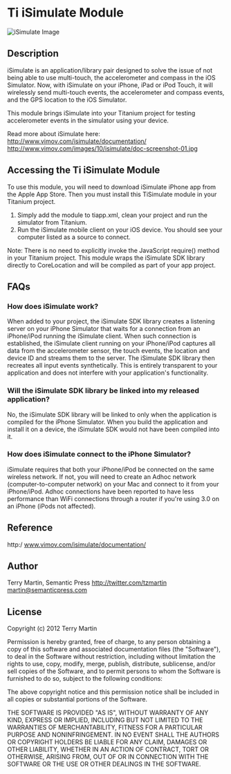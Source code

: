 # Ti iSimulate Module

![iSimulate Image](http://www.vimov.com/images/10/isimulate/header-banner-02.png)

## Description

iSimulate is an application/library pair designed to solve the issue of not being able to use multi-touch, the accelerometer and compass in the iOS Simulator. Now, with iSimulate on your iPhone, iPad or iPod Touch, it will wirelessly send multi-touch events, the accelerometer and compass events, and the GPS location to the iOS Simulator.

This module brings iSimulate into your Titanium project for testing accelerometer events in the simulator using your device.

Read more about iSimulate here: http://www.vimov.com/isimulate/documentation/
http://www.vimov.com/images/10/isimulate/doc-screenshot-01.jpg
## Accessing the Ti iSimulate Module

To use this module, you will need to download iSimulate iPhone app from the Apple App Store.  Then you must install this TiSimulate module in your Titanium project.

1. Simply add the module to tiapp.xml, clean your project and run the simulator from Titanium. 
2. Run the iSimulate mobile client on your iOS device. You should see your computer listed as a source to connect.

Note: There is no need to explicitly invoke the JavaScript require() method in your Titanium project.  This module wraps the iSimulate SDK library directly to CoreLocation and will be compiled as part of your app project.

## FAQs

### How does iSimulate work?
When added to your project, the iSimulate SDK library creates a listening server on your iPhone Simulator that waits for a connection from an iPhone/iPod running the iSimulate client. When such connection is established, the iSimulate client running on your iPhone/iPod captures all data from the accelerometer sensor, the touch events, the location and device ID and streams them to the server. The iSimulate SDK library then recreates all input events synthetically. This is entirely transparent to your application and does not interfere with your application's functionality.

### Will the iSimulate SDK library be linked into my released application?
No, the iSimulate SDK library will be linked to only when the application is compiled for the iPhone Simulator. When you build the application and install it on a device, the iSimulate SDK would not have been compiled into it.

### How does iSimulate connect to the iPhone Simulator?
iSimulate requires that both your iPhone/iPod be connected on the same wireless network. If not, you will need to create an Adhoc network (computer-to-computer network) on your Mac and connect to it from your iPhone/iPod. Adhoc connections have been reported to have less performance than WiFi connections through a router if you're using 3.0 on an iPhone (iPods not affected).

## Reference

http:/  www.vimov.com/isimulate/documentation/

## Author

Terry Martin, Semantic Press
http://twitter.com/tzmartin
martin@semanticpress.com

## License

Copyright (c) 2012 Terry Martin

Permission is hereby granted, free of charge, to any person obtaining
a copy of this software and associated documentation files (the
"Software"), to deal in the Software without restriction, including
without limitation the rights to use, copy, modify, merge, publish,
distribute, sublicense, and/or sell copies of the Software, and to
permit persons to whom the Software is furnished to do so, subject to
the following conditions:

The above copyright notice and this permission notice shall be
included in all copies or substantial portions of the Software.

THE SOFTWARE IS PROVIDED "AS IS", WITHOUT WARRANTY OF ANY KIND,
EXPRESS OR IMPLIED, INCLUDING BUT NOT LIMITED TO THE WARRANTIES OF
MERCHANTABILITY, FITNESS FOR A PARTICULAR PURPOSE AND
NONINFRINGEMENT. IN NO EVENT SHALL THE AUTHORS OR COPYRIGHT HOLDERS BE
LIABLE FOR ANY CLAIM, DAMAGES OR OTHER LIABILITY, WHETHER IN AN ACTION
OF CONTRACT, TORT OR OTHERWISE, ARISING FROM, OUT OF OR IN CONNECTION
WITH THE SOFTWARE OR THE USE OR OTHER DEALINGS IN THE SOFTWARE.

